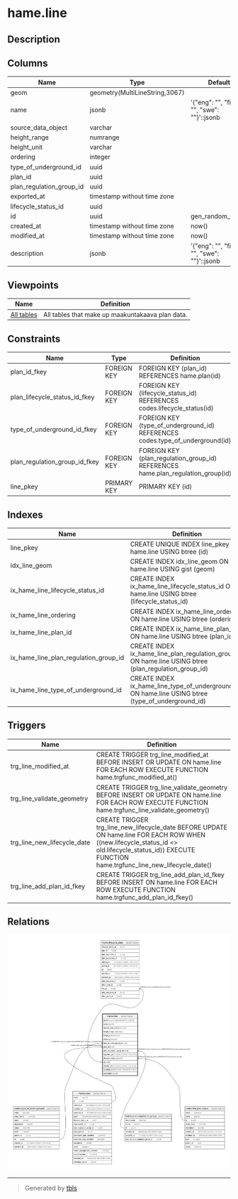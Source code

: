 # hame.line

## Description

## Columns

| Name | Type | Default | Nullable | Children | Parents | Comment |
| ---- | ---- | ------- | -------- | -------- | ------- | ------- |
| geom | geometry(MultiLineString,3067) |  | false |  |  |  |
| name | jsonb | '{"eng": "", "fin": "", "swe": ""}'::jsonb | false |  |  |  |
| source_data_object | varchar |  | true |  |  |  |
| height_range | numrange |  | true |  |  |  |
| height_unit | varchar |  | true |  |  |  |
| ordering | integer |  | true |  |  |  |
| type_of_underground_id | uuid |  | false |  | [codes.type_of_underground](codes.type_of_underground.md) |  |
| plan_id | uuid |  | true |  | [hame.plan](hame.plan.md) |  |
| plan_regulation_group_id | uuid |  | false |  | [hame.plan_regulation_group](hame.plan_regulation_group.md) |  |
| exported_at | timestamp without time zone |  | true |  |  |  |
| lifecycle_status_id | uuid |  | false |  | [codes.lifecycle_status](codes.lifecycle_status.md) |  |
| id | uuid | gen_random_uuid() | false | [hame.lifecycle_date](hame.lifecycle_date.md) |  |  |
| created_at | timestamp without time zone | now() | false |  |  |  |
| modified_at | timestamp without time zone | now() | false |  |  |  |
| description | jsonb | '{"eng": "", "fin": "", "swe": ""}'::jsonb | false |  |  |  |

## Viewpoints

| Name | Definition |
| ---- | ---------- |
| [All tables](viewpoint-0.md) | All tables that make up maakuntakaava plan data. |

## Constraints

| Name | Type | Definition |
| ---- | ---- | ---------- |
| plan_id_fkey | FOREIGN KEY | FOREIGN KEY (plan_id) REFERENCES hame.plan(id) |
| plan_lifecycle_status_id_fkey | FOREIGN KEY | FOREIGN KEY (lifecycle_status_id) REFERENCES codes.lifecycle_status(id) |
| type_of_underground_id_fkey | FOREIGN KEY | FOREIGN KEY (type_of_underground_id) REFERENCES codes.type_of_underground(id) |
| plan_regulation_group_id_fkey | FOREIGN KEY | FOREIGN KEY (plan_regulation_group_id) REFERENCES hame.plan_regulation_group(id) |
| line_pkey | PRIMARY KEY | PRIMARY KEY (id) |

## Indexes

| Name | Definition |
| ---- | ---------- |
| line_pkey | CREATE UNIQUE INDEX line_pkey ON hame.line USING btree (id) |
| idx_line_geom | CREATE INDEX idx_line_geom ON hame.line USING gist (geom) |
| ix_hame_line_lifecycle_status_id | CREATE INDEX ix_hame_line_lifecycle_status_id ON hame.line USING btree (lifecycle_status_id) |
| ix_hame_line_ordering | CREATE INDEX ix_hame_line_ordering ON hame.line USING btree (ordering) |
| ix_hame_line_plan_id | CREATE INDEX ix_hame_line_plan_id ON hame.line USING btree (plan_id) |
| ix_hame_line_plan_regulation_group_id | CREATE INDEX ix_hame_line_plan_regulation_group_id ON hame.line USING btree (plan_regulation_group_id) |
| ix_hame_line_type_of_underground_id | CREATE INDEX ix_hame_line_type_of_underground_id ON hame.line USING btree (type_of_underground_id) |

## Triggers

| Name | Definition |
| ---- | ---------- |
| trg_line_modified_at | CREATE TRIGGER trg_line_modified_at BEFORE INSERT OR UPDATE ON hame.line FOR EACH ROW EXECUTE FUNCTION hame.trgfunc_modified_at() |
| trg_line_validate_geometry | CREATE TRIGGER trg_line_validate_geometry BEFORE INSERT OR UPDATE ON hame.line FOR EACH ROW EXECUTE FUNCTION hame.trgfunc_line_validate_geometry() |
| trg_line_new_lifecycle_date | CREATE TRIGGER trg_line_new_lifecycle_date BEFORE UPDATE ON hame.line FOR EACH ROW WHEN ((new.lifecycle_status_id <> old.lifecycle_status_id)) EXECUTE FUNCTION hame.trgfunc_line_new_lifecycle_date() |
| trg_line_add_plan_id_fkey | CREATE TRIGGER trg_line_add_plan_id_fkey BEFORE INSERT ON hame.line FOR EACH ROW EXECUTE FUNCTION hame.trgfunc_add_plan_id_fkey() |

## Relations

![er](hame.line.svg)

---

> Generated by [tbls](https://github.com/k1LoW/tbls)
